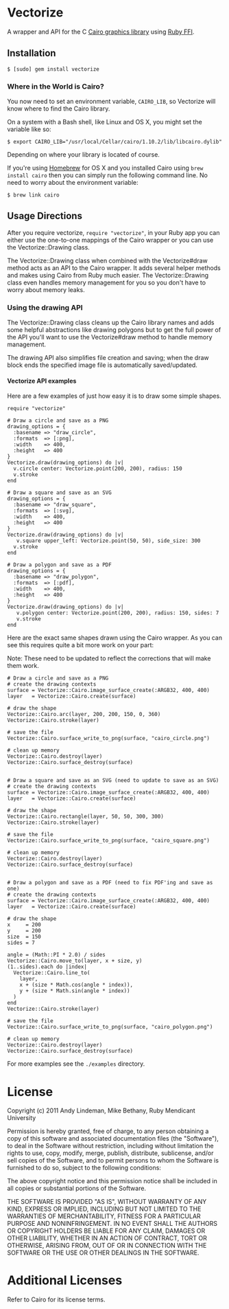 # Vectorize
A wrapper and API for the C 
[Cairo graphics library](http://cairographics.org/) using 
[Ruby FFI](https://github.com/ffi/ffi).  

## Installation
`$ [sudo] gem install vectorize`  

### Where in the World is Cairo?

You now need to set an environment variable, `CAIRO_LIB`, so Vectorize will know where to find the Cairo library.

On a system with a Bash shell, like Linux and OS X, you might set the variable like so:

    $ export CAIRO_LIB="/usr/local/Cellar/cairo/1.10.2/lib/libcairo.dylib"

Depending on where your library is located of course.

If you're using [Homebrew](http://mxcl.github.com/homebrew/) for OS X and you installed Cairo using `brew install cairo` then you can simply run the following command line. No need to worry about the environment variable:

    $ brew link cairo

## Usage Directions
After you require vectorize, `require "vectorize"`, in your Ruby app you can either use the one-to-one mappings of the Cairo wrapper or you can use the Vectorize::Drawing class.  

The Vectorize::Drawing class when combined with the Vectorize#draw method acts  as an API to the Cairo wrapper. It adds several helper methods and makes using Cairo from Ruby much easier. The Vectorize::Drawing class even handles memory management for you so you don't have to worry about memory leaks.  

### Using the drawing API
The Vectorize::Drawing class cleans up the Cairo library names and adds some helpful abstractions like drawing polygons but to get the full power of the API you'll want to use the Vectorize#draw method to handle memory management.  

The drawing API also simplifies file creation and saving; when the draw block ends the specified image file is automatically saved/updated.

#### Vectorize API examples
Here are a few examples of just how easy it is to draw some simple shapes.

    require "vectorize"

    # Draw a circle and save as a PNG
    drawing_options = {
      :basename => "draw_circle", 
      :formats  => [:png], 
      :width    => 400, 
      :height   => 400
    }
    Vectorize.draw(drawing_options) do |v|
      v.circle center: Vectorize.point(200, 200), radius: 150
      v.stroke
    end

    # Draw a square and save as an SVG
    drawing_options = {
      :basename => "draw_square", 
      :formats  => [:svg], 
      :width    => 400, 
      :height   => 400
    }
    Vectorize.draw(drawing_options) do |v|
       v.square upper_left: Vectorize.point(50, 50), side_size: 300
      v.stroke
    end

    # Draw a polygon and save as a PDF
    drawing_options = {
      :basename => "draw_polygon", 
      :formats  => [:pdf], 
      :width    => 400, 
      :height   => 400
    }
    Vectorize.draw(drawing_options) do |v|
       v.polygon center: Vectorize.point(200, 200), radius: 150, sides: 7
       v.stroke
    end

Here are the exact same shapes drawn using the Cairo wrapper. As you can see this requires quite a bit more work on your part:

Note: These need to be updated to reflect the corrections that will make them work.

    # Draw a circle and save as a PNG
    # create the drawing contexts
    surface = Vectorize::Cairo.image_surface_create(:ARGB32, 400, 400)
    layer   = Vectorize::Cairo.create(surface)

    # draw the shape
    Vectorize::Cairo.arc(layer, 200, 200, 150, 0, 360)
    Vectorize::Cairo.stroke(layer)

    # save the file
    Vectorize::Cairo.surface_write_to_png(surface, "cairo_circle.png")

    # clean up memory
    Vectorize::Cairo.destroy(layer)
    Vectorize::Cairo.surface_destroy(surface)


    # Draw a square and save as an SVG (need to update to save as an SVG)
    # create the drawing contexts
    surface = Vectorize::Cairo.image_surface_create(:ARGB32, 400, 400)
    layer   = Vectorize::Cairo.create(surface)

    # draw the shape
    Vectorize::Cairo.rectangle(layer, 50, 50, 300, 300)
    Vectorize::Cairo.stroke(layer)

    # save the file
    Vectorize::Cairo.surface_write_to_png(surface, "cairo_square.png")

    # clean up memory
    Vectorize::Cairo.destroy(layer)
    Vectorize::Cairo.surface_destroy(surface)


    # Draw a polygon and save as a PDF (need to fix PDF'ing and save as one)
    # create the drawing contexts
    surface = Vectorize::Cairo.image_surface_create(:ARGB32, 400, 400)
    layer   = Vectorize::Cairo.create(surface)

    # draw the shape
    x     = 200
    y     = 200
    size  = 150
    sides = 7

    angle = (Math::PI * 2.0) / sides
    Vectorize::Cairo.move_to(layer, x + size, y)
    (1..sides).each do |index|
      Vectorize::Cairo.line_to(
        layer,
        x + (size * Math.cos(angle * index)),
        y + (size * Math.sin(angle * index))
      )
    end
    Vectorize::Cairo.stroke(layer)

    # save the file
    Vectorize::Cairo.surface_write_to_png(surface, "cairo_polygon.png")

    # clean up memory
    Vectorize::Cairo.destroy(layer)
    Vectorize::Cairo.surface_destroy(surface)

For more examples see the `./examples` directory.

# License

Copyright (c) 2011 Andy Lindeman, Mike Bethany, Ruby Mendicant University  

Permission is hereby granted, free of charge, to any person obtaining a copy of this software and associated documentation files (the "Software"), to deal in the Software without restriction, including without limitation the rights to use, copy, modify, merge, publish, distribute, sublicense, and/or sell copies of the Software, and to permit persons to whom the Software is furnished to do so, subject to the following conditions:  

The above copyright notice and this permission notice shall be included in all copies or substantial portions of the Software.  

THE SOFTWARE IS PROVIDED "AS IS", WITHOUT WARRANTY OF ANY KIND, EXPRESS OR IMPLIED, INCLUDING BUT NOT LIMITED TO THE WARRANTIES OF MERCHANTABILITY, FITNESS FOR A PARTICULAR PURPOSE AND NONINFRINGEMENT. IN NO EVENT SHALL THE AUTHORS OR COPYRIGHT HOLDERS BE LIABLE FOR ANY CLAIM, DAMAGES OR OTHER LIABILITY, WHETHER IN AN ACTION OF CONTRACT, TORT OR OTHERWISE, ARISING FROM, OUT OF OR IN CONNECTION WITH THE SOFTWARE OR THE USE OR OTHER DEALINGS IN THE SOFTWARE.  

# Additional Licenses

Refer to Cairo for its license terms.
